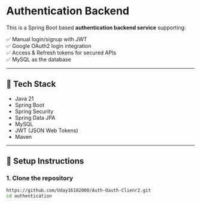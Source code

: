 # Authentication Backend

This is a Spring Boot based **authentication backend service** supporting:

✅ Manual login/signup with JWT  
✅ Google OAuth2 login integration  
✅ Access & Refresh tokens for secured APIs  
✅ MySQL as the database

---

## 🚀 Tech Stack

- Java 21
- Spring Boot
- Spring Security
- Spring Data JPA
- MySQL
- JWT (JSON Web Tokens)
- Maven

---

## 🔧 Setup Instructions

### 1. Clone the repository

```bash
https://github.com/Uday16102000/Auth-Oauth-Clienr2.git
cd authentication

